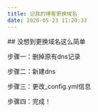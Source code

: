 ```yaml
---
title: 记我的博客更换域名
date: 2020-05-23 11:20:33
---
```


## 没想到更换域名这么简单

步骤一：删掉原有dns记录

步骤二：新建dns

步骤三：更改_config.yml信息

步骤四：完成！